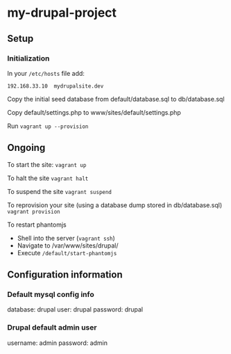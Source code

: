# my-drupal-project

## Setup


### Initialization
In your `/etc/hosts` file add:

`
192.168.33.10  mydrupalsite.dev
`

Copy the initial seed database from default/database.sql to db/database.sql

Copy default/settings.php to www/sites/default/settings.php

Run `vagrant up --provision`

## Ongoing

To start the site:
`
vagrant up
`

To halt the site
`
vagrant halt
`


To suspend the site
`
vagrant suspend
`

To reprovision your site (using a database dump stored in db/database.sql)
`
vagrant provision
`

To restart phantomjs

* Shell into the server (`vagrant ssh`)
* Navigate to /var/www/sites/drupal/
* Execute `/default/start-phantomjs`

## Configuration information
### Default mysql config info
database:  drupal
user:      drupal
password:  drupal

### Drupal default admin user
username:  admin
password:  admin




